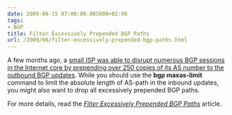 ```yaml
---
date: 2009-06-15 07:00:00.005000+02:00
tags:
- BGP
title: Filter Excessively Prepended BGP Paths
url: /2009/06/filter-excessively-prepended-bgp-paths.html
---
```

A few months ago, a [small ISP was able to disrupt numerous BGP sessions in the Internet core by prepending over 250 copies of its AS number to the outbound BGP updates](https://blog.ipspace.net/2009/02/root-cause-analysis-oversized-as-paths.html). While you should use the **bgp maxas-limit** command to limit the absolute length of AS-path in the inbound updates, you might also want to drop all excessively prepended BGP paths.

For more details, read the [*Filter Excessively Prepended BGP Paths*](https://www.ipspace.net/kb/tag/BGP/Filter_Excessively_Prepended_BGP_Paths.html) article.